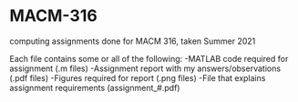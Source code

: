 # MACM-316
computing assignments done for MACM 316, taken Summer 2021

Each file contains some or all of the following:
  -MATLAB code required for assignment (.m files)
  -Assignment report with my answers/observations (.pdf files)
  -Figures required for report (.png files)
  -File that explains assignment requirements (assignment_#.pdf)
  
